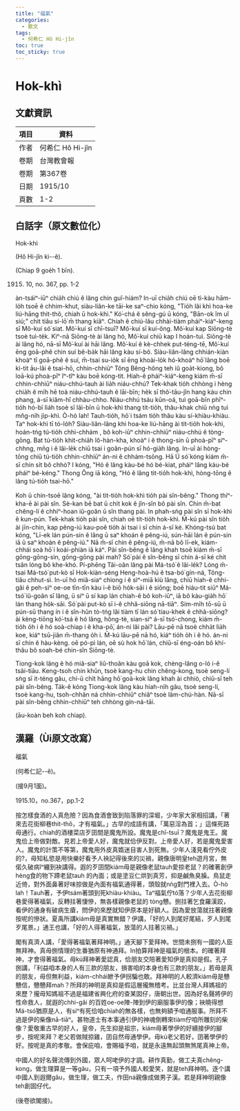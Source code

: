 ```yaml
---
title: "福氣"
categories:
  - 散文
tags:
  - 何希仁 Hô Hi-jîn
toc: true
toc_sticky: true
---
```


# Hok-khì

## 文獻資訊

| 項目 | 資料 |
|---|---|
| 作者 | 何希仁 Hô Hi-jîn |
| 卷期 | 台灣教會報 |
| 卷期 | 第367卷 |
| 日期 | 1915/10 |
| 頁數 | 1-2 |

## 白話字（原文數位化）

Hok-khì

(Hô Hi-jîn kì--ê).

(Chiap 9 goe̍h 1 bīn).

1915. 10, no. 367, pp. 1-2

àn-tsáiⁿ-iūⁿ chia̍h chiú ê lâng chin guî-hiám? In-uī chia̍h chiú oē tì-kàu hām-lo̍h tsoē ê chhim-khut, siàu-liân-ke tāi-ke saⁿ-chio kóng, "Tio̍h lâi khì hoa-ke liú-hāng thit-thô, chiah ū hok-khì." Kó͘-chá ê sêng-gú ū kóng, "Bān-ok îm uî siú;" chit tiâu sí-lō͘ m̄ thang kiâⁿ. Chiah ê chiú-lâu chhài-tiàm pháiⁿ-kiáⁿ-keng sī Mô-kuí só͘ siat. Mô͘-kuí sī chī-tsuī? Mô͘-kuí sī kuí-ông. Mô͘-kuí kap Siōng-tè tsoè tuì-te̍k. Kìⁿ-nā Siōng-tè ài lâng hó, Mô͘-kuí chiū kap I hoán-tuì. Siōng-tè ài lâng hó, nā-sī Mô͘-kuí ài hāi lâng. Mô͘-kuí ê kè-chhek put-téng-tē, Mô͘-kuí ēng goā-phê chin suí bê-ba̍k hāi lâng kàu sí-bô. Siàu-liân-lâng chhián-kiàn khoàⁿ tī goā-phê ê suí, m̄-tsai su-io̍k sī ēng khoài-lo̍k hó-khoàⁿ hō͘ lâng boē kì-tit āu-lâi ê tsai-hō, chhin-chhiūⁿ Tông Bêng-hông teh iû goa̍t-kiong, bô loā-kú phoà-pīⁿ îⁿ-tîⁿ kàu boē kóng-tit. Hiah-ê pháiⁿ-kiáⁿ-keng kiám m̄-sī chhin-chhiūⁿ niáu-chhú-tauh ài lia̍h niáu-chhú? Tek-khak tio̍h chhòng i hèng chia̍h ê mi̍h hē toà niáu-chhú-tauh ê lāi-bīn; he̍k sī thô͘-tāu-jîn hang kàu chin phang, á-sī kiâm-hî chhàu-chho. Niáu-chhú tsáu kūn-oá, tuì goā-bīn phīⁿ-tio̍h hó-bī lia̍h tsoè sī lāi-bīn ū hok-khì thang tit-tio̍h, thâu-khak chiū nǹg tuì mn̂g-ni̍h ji̍p-khì. Ò-hò lah! Tauh-tio̍h, hō͘ i tsám tio̍h thâu kàu sí-khiàu-khiàu. Taⁿ hok-khì tī tó-lo̍h? Siàu-liân-lâng khì hoa-ke liú-hāng ài tit-tio̍h hok-khì, hoán-tńg tú-tio̍h chhi-chhám , bô koh-iūⁿ chhin-chhiūⁿ niáu-chhú ê tòng-gōng. Bat tú-tio̍h khit-chia̍h lô-hàn-kha, khoàⁿ i ê thong-sin ū phoà-pīⁿ siⁿ-chhng, mn̄g i ê lâi-le̍k chiū tsai i goân-pún sī hó-gia̍h lâng. In-uī ài hòng-tōng chiū tú-tio̍h chhin-chhiūⁿ án-ni ê chhám-tsōng. Hā Ú só͘ kóng kiám m̄-sī chin si̍t bô chhò? I kóng, "Hó ê lâng kàu-bé hó bé-kiat, pháiⁿ lâng kàu-bé pháiⁿ bé-kéng." Thong Ông iā kóng, "Hó ê lâng tit-tio̍h hok-khì, hòng-tōng ê lâng tú-tio̍h tsai-hō."

Koh ū chin-tsoē lâng kóng, "ài tit-tio̍h hok-khì tio̍h pài sîn-bêng." Thong thiⁿ-kha-ē ài pài sîn. Sè-kan bē bat ū chi̍t kok ê jîn-sîn bô pài sîn. Chin m̄-bat chêng-lí ê chhiⁿ-hoan iû-goân ū sîn thang pài. In phah-sǹg pài sîn sī hok-khì ê kun-pún. Tek-khak tio̍h pài sîn, chiah oē tit-tio̍h hok-khì. M̄-kú pài sîn tio̍h ài jīn-chin, kap pêng-iú kau-poê tio̍h ài tsai i sī chin á-sī ké. Khóng-tsú bat kóng, "Lī-ek lán pún-sin ê lâng ū saⁿ khoán ê pêng-iú, sún-hāi lán ê pún-sin iā ū saⁿ khoán ê pêng-iú." Nā m̄-sī chin ê pêng-iú, m̄-nā bô lī-ek, kiám-chhái soà hō͘ i koái-phiàn iā káⁿ. Pài sîn-bêng ê lâng khah tsoē kiám m̄-sī gōng-gōng-sìn, gōng-gōng pài mah? Só͘ pài ê sîn-bêng sī chin á-sī ké chit tsân lóng bô khe-khó. Pí-phēng Tâi-oân lâng pài Má-tsó͘ ê lâi-le̍k? Lóng m̄-tsai Má-tsó͘ put-kò sī Hok-kiàn-séng Heng-hoà-hú ê tsa-bó͘ gín-ná, Tông-tiâu chhut-sì. In-uī hó miâ-siaⁿ chiong i ê sìⁿ-miā kiù lâng, chiū hiah-ê chhi-gâi ê peh-sìⁿ oe-oe tīn-tīn kàu i-ê biō ho̍k-sāi i ê siōng; boē hiáu-tit siūⁿ Má-tsó͘ iû-goân sī lâng, ū siⁿ ū sí kap lán chiah-ê bô koh-iūⁿ, iā bô kàu-gia̍h hō͘ lán thang ho̍k-sāi. Só͘ pài put-kò sī i-ê chhâ-siōng nā-tiāⁿ. Sím-mi̍h tō-sū ū pún-sū thang ín i ê sîn-hûn tò-tńg lâi tiàm tī lán só͘ tiau-khek ê chhâ-siōng? ài kèng-tiōng kó͘-tsá ê hó lâng, hông-tè, sian-siⁿ á-sī tsó͘-chong, kiám m̄-tio̍h o̍h i ê hó soà-chiap i ê kha-pō͘, án-ni lâi pài? Lāu-pē nā tsoè chha̍t lia̍h koe, kiáⁿ tsū-jiân m̄-thang o̍h i. M̄-kú lāu-pē nā hó, kiáⁿ tio̍h o̍h i ê hó. án-ni sī chin ê hàu-kèng. oē pó-pì lán, oē sù hok hō͘ lán, chiū-sī éng-oán bô khí-thâu bô soah-bé chin-sîn Siōng-tè.

Tiong-kok lâng ê hó miâ-siaⁿ liû-thoân kàu goā kok, chèng-lâng o-ló i-ê tsâi-tiāu. Keng-tsoh chin khûn, tsoè kang-hu chin chêng-kong, tsoè seng-lí sǹg sī it-téng gâu, chí-ū chi̍t hāng hō͘ goā-kok lâng khah ài chhiò, chiū-sī teh pài sîn-bêng. Ta̍k-ê kóng Tiong-kok lâng kàu hiah-ni̍h gâu, tsoè seng-lí, tsoè kang-hu, tsoh-chhân ná chhin-chhiūⁿ chiâⁿ tsoè lâm-chú-hàn. Nā-sī pài sîn-bêng chhin-chhiūⁿ teh chhòng gín-ná-tāi.

(āu-koàn beh koh chiap).

## 漢羅（Ùi原文改寫）

福氣

(何希仁記--ê)。

(接9月1面)。

1915.10，no.367，pp.1-2

按怎樣食酒的人真危險？因為食酒會致到陷落罪的深堀，少年家大家相招講，「著來去花街柳巷thit-thô，才有福氣。」古早的成語有講，「萬惡淫為首；」這條死路毋通行。chiah的酒樓菜店歹囝間是魔鬼所設。魔鬼是chī-tsuī？魔鬼是鬼王。魔鬼佮上帝做對敵。見若上帝愛人好，魔鬼就佮伊反對。上帝愛人好，若是魔鬼愛害人。魔鬼的計策不等第，魔鬼用外皮真媠迷目害人到死無。少年人淺見看佇外皮的?，毋知私慾是用快樂好看予人袂記得後來的災禍，親像唐明皇teh遊月宮，無偌久破病îⁿ纏到袂講得。遐的歹囝間kiám毋是親像老鼠tauh愛掠老鼠？的確著創伊hèng食的物下蹛老鼠tauh 的內面；或是塗豆仁烘到真芳，抑是鹹魚臭臊。鳥鼠走近倚，對外面鼻著好味掠做是內面有福氣通得著，頭殼就nǹg對門裡入去。Ò-hò lah！Tauh著，予伊tsám著頭到死khiàu-khiàu。Taⁿ福氣佇tó落？少年人去花街柳巷愛得著福氣，反轉拄著悽慘，無各樣親像老鼠的 tòng戇。捌拄著乞食羅漢跤，看伊的通身有破病生瘡，問伊的來歷就知伊原本是好額人。因為愛放蕩就拄著親像按呢的慘狀。夏禹所講kiám毋是真實無錯？伊講，「好的人到尾好尾結，歹人到尾歹尾景。」通王也講，「好的人得著福氣，放蕩的人拄著災禍。」

閣有真濟人講，「愛得著福氣著拜神明。」通天腳下愛拜神。世間未捌有一國的人臣無拜神。真毋捌情理的生番猶原有神通拜。In拍算拜神是福氣的根本。的確著拜神，才會得著福氣。毋kú拜神著愛認真，佮朋友交陪著愛知伊是真抑是假。孔子捌講，「利益咱本身的人有三款的朋友，損害咱的本身也有三款的朋友。」若毋是真的朋友，毋但無利益，kiám-chhái紲予伊拐騙也敢。拜神明的人較濟kiám毋是戇戇信，戇戇拜mah？所拜的神明是真抑是假這層攏無稽考。比並台灣人拜媽祖的來歷？攏毋知媽祖不過是福建省興化府的查某囡仔，唐朝出世。因為好名聲將伊的性命救人，就遐的chhi-gâi 的百姓oe-oe陣-陣到伊的廟服事伊的像；袂曉得想Má-tsó͘猶原是人，有siⁿ有死佮咱chiah的無各樣，也無夠額予咱通服事。所拜不過是伊的柴像nā-tiāⁿ。甚物道士有本事通引伊的神魂倒轉來tiàm佇咱所雕刻的柴像？愛敬重古早的好人，皇帝，先生抑是祖宗，kiám毋著學伊的好續接伊的腳步，按呢來拜？老父若做賊掠雞，囝自然毋通學伊。毋kú老父若好，囝著學伊的好。按呢是真的孝敬。會保庇咱，會賜福予咱，就是永遠無起頭無煞尾真神上帝。

中國人的好名聲流傳到外國，眾人呵咾伊的才調。耕作真勤，做工夫真chêng-kong，做生理算是一等gâu，只有一項予外國人較愛笑，就是teh拜神明。逐个講中國人到遐爾gâu，做生理，做工夫，作田ná親像成做男子漢。若是拜神明親像teh創囡仔代。

(後卷欲閣接)。
